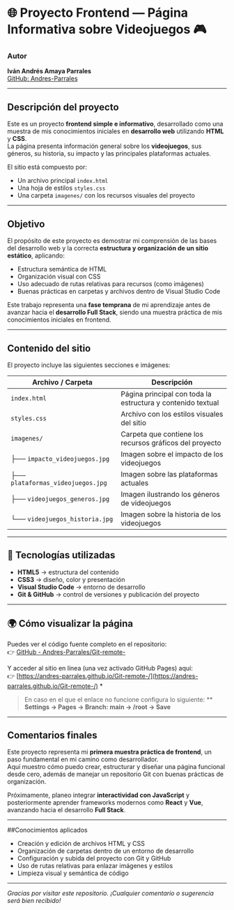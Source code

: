 # 🌐 Proyecto Frontend — Página Informativa sobre Videojuegos 🎮

### Autor
**Iván Andrés Amaya Parrales**  
[GitHub: Andres-Parrales](https://github.com/Andres-Parrales)  

---

## Descripción del proyecto

Este es un proyecto **frontend simple e informativo**, desarrollado como una muestra de mis conocimientos iniciales en **desarrollo web** utilizando **HTML** y **CSS**.  
La página presenta información general sobre los **videojuegos**, sus géneros, su historia, su impacto y las principales plataformas actuales.

El sitio está compuesto por:
- Un archivo principal `index.html`
- Una hoja de estilos `styles.css`
- Una carpeta `imagenes/` con los recursos visuales del proyecto

---

## Objetivo

El propósito de este proyecto es demostrar mi comprensión de las bases del desarrollo web y la correcta **estructura y organización de un sitio estático**, aplicando:
- Estructura semántica de HTML  
- Organización visual con CSS  
- Uso adecuado de rutas relativas para recursos (como imágenes)  
- Buenas prácticas en carpetas y archivos dentro de Visual Studio Code  

Este trabajo representa una **fase temprana** de mi aprendizaje antes de avanzar hacia el **desarrollo Full Stack**, siendo una muestra práctica de mis conocimientos iniciales en frontend.

---


## Contenido del sitio

El proyecto incluye las siguientes secciones e imágenes:

| Archivo / Carpeta | Descripción |
|--------------------|-------------|
| `index.html` | Página principal con toda la estructura y contenido textual |
| `styles.css` | Archivo con los estilos visuales del sitio |
| `imagenes/` | Carpeta que contiene los recursos gráficos del proyecto |
| ├── `impacto_videojuegos.jpg` | Imagen sobre el impacto de los videojuegos |
| ├── `plataformas_videojuegos.jpg` | Imagen sobre las plataformas actuales |
| ├── `videojuegos_generos.jpg` | Imagen ilustrando los géneros de videojuegos |
| └── `videojuegos_historia.jpg` | Imagen sobre la historia de los videojuegos |

---

## 🚀 Tecnologías utilizadas

- **HTML5** → estructura del contenido  
- **CSS3** → diseño, color y presentación  
- **Visual Studio Code** → entorno de desarrollo  
- **Git & GitHub** → control de versiones y publicación del proyecto  

---

## 🌍 Cómo visualizar la página

Puedes ver el código fuente completo en el repositorio:  
👉 [GitHub - Andres-Parrales/Git-remote-](https://github.com/Andres-Parrales/Git-remote-.git)

Y acceder al sitio en línea (una vez activado GitHub Pages) aquí:  
👉 [https://andres-parrales.github.io/Git-remote-/](https://andres-parrales.github.io/Git-remote-/)
*
  > En caso en el que el enlace no funcione configura lo siguiente: **
> **Settings → Pages → Branch: main → /root → Save**
---

## Comentarios finales

Este proyecto representa mi **primera muestra práctica de frontend**, un paso fundamental en mi camino como desarrollador.  
Aquí muestro cómo puedo crear, estructurar y diseñar una página funcional desde cero, además de manejar un repositorio Git con buenas prácticas de organización.

Próximamente, planeo integrar **interactividad con JavaScript** y posteriormente aprender frameworks modernos como **React** y **Vue**, avanzando hacia el desarrollo **Full Stack**.

---

##Conocimientos aplicados

- Creación y edición de archivos HTML y CSS  
- Organización de carpetas dentro de un entorno de desarrollo  
- Configuración y subida del proyecto con Git y GitHub  
- Uso de rutas relativas para enlazar imágenes y estilos  
- Limpieza visual y semántica de código

---

*Gracias por visitar este repositorio. ¡Cualquier comentario o sugerencia será bien recibido!*

